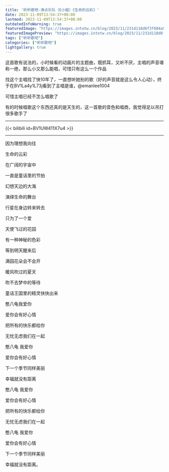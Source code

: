 ```yaml
---
title: '听听歌吧-沸点乐队（E小姐）《生命的云彩》'
date: 2023-11-09T13:54:37+08:00
lastmod: 2023-11-09T13:54:37+08:00
outdatedInfoWarning: true
featuredImage: "https://images.intotw.cn/blog/2023/11/231d118d6f3f604a9a13ef92a35e0d4a.png"
featuredImagePreview: "https://images.intotw.cn/blog/2023/11/231d118d6f3f604a9a13ef92a35e0d4a.png"
tags: ["听听歌吧"]
categories: ["听听歌吧"]
lightgallery: true
---
```


这首歌有说法的，小时候看的动画片的主题曲，既抓耳，又听不厌，主唱的声音堪称一绝，那么小又那么能唱，可惜只有这么一个作品

找这个主唱找了快10年了，一直想听她别的歌（好的声音就是这么令人心动），终于在BV1La4y1L73j看到了主唱是谁，@emanlee1004

可惜主唱已经不怎么唱歌了

有的时候唱歌这个东西还真的是天生的，这一首歌的音色和唱商，我觉得足以吊打很多歌手了

----

{{< bilibili id=BV1UW411X7u4 >}}

---

因为理想我向往

生命的云彩

在广阔的宇宙中

一直是童话里的节拍

幻想天边的大海

演绎生命的舞台

行星在身边转来转去

只为了一个爱

天使飞过的花园

有一种神秘的色彩

等到明天醒来后

满园花朵会不会开

暖风吹过的夏天

吹不去梦中的等待

童话王国里的精灵快快出来

憨八龟我爱你

爱你会有好心情

把所有的快乐都给你

无忧无虑我们在一起

憨八龟 我爱你

爱你会有好心情

下一个季节同样美丽

幸福就没有距离

憨八龟 我爱你

爱你会有好心情

把所有的快乐都给你

无忧无虑我们在一起

憨八龟 我爱你

爱你会有好心情

下一个季节同样美丽

幸福就没有距离。
